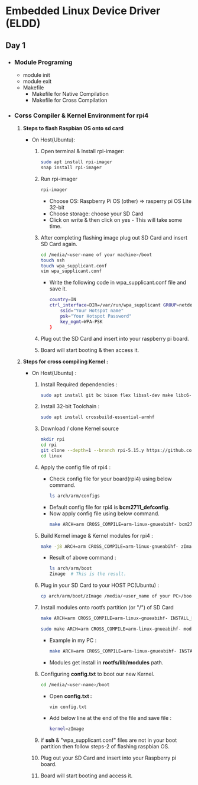 
# **Embedded Linux Device Driver (ELDD)**

## **Day 1**

* ### **Module Programing**
    * module init
    * module exit
    * Makefile
        * Makefile for Native Compilation 
        * Makefile for Cross Compilation

* ### **Corss Compiler & Kernel Environment for rpi4**
    1. **Steps to flash Raspbian OS onto sd card**
        * On Host(Ubuntu):
            1. Open terminal & Install rpi-imager:
                ```bash
                sudo apt install rpi-imager
                snap install rpi-imager
                ```

            1. Run rpi-imager
                ```bash 
                rpi-imager
                ```
                * Choose OS: Raspberry Pi OS (other) => rasperry pi OS Lite 32-bit
                * Choose storage: choose your SD Card
                * Click on write & then click on yes - This will take some time.

            1. After completing flashing image plug out SD Card and insert SD Card again.
                ```bash
                cd /media/<user-name of your machine>/boot
                touch ssh
                touch wpa_supplicant.conf
                vim wpa_supplicant.conf
                ```
                * Write the following code in wpa_supplicant.conf file and save it.
                    ```bash
                    country=IN
                    ctrl_interface=DIR=/var/run/wpa_supplicant GROUP=netdev network={
                        ssid="Your Hotspot name"
                        psk="Your Hotspot Password"
                        key_mgmt=WPA-PSK
                    }
                    ```

            1. Plug out the SD Card and insert into your raspberry pi board.

            1. Board will start booting & then access it.

    1. **Steps for cross compiling Kernel :**
        * On Host(Ubuntu) :
            1. Install Required dependencies : 
                ```bash
                sudo apt install git bc bison flex libssl-dev make libc6-dev libncurses5-dev
                ```

            1. Install 32-bit Toolchain :
                ```bash
                sudo apt install crossbuild-essential-armhf
                ```
            1. Download / clone Kernel source
                ```bash
                mkdir rpi
                cd rpi
                git clone --depth=1 --branch rpi-5.15.y https://github.com/raspberrypi/linux
                cd linux
                ```
            1. Apply the config file of rpi4 :
                * Check config file for your board(rpi4) using below command.
                    ```bash
                    ls arch/arm/configs
                    ```
                * Default config file for rpi4 is **bcm2711_defconfig**.
                * Now apply config file using below command.
                    ```bash
                    make ARCH=arm CROSS_COMPILE=arm-linux-gnueabihf- bcm2711_defconfig
                    ```
                
            1. Build Kernel image & Kernel modules for rpi4 :
                ```bash
                make -j8 ARCH=arm CROSS_COMPILE=arm-linux-gnueabihf- zImage modules
                ``` 
                * Result of above command :
                    ```bash
                    ls arch/arm/boot
                    Zimage  # This is the result.
                    ```
            1. Plug in your SD Card to your HOST PC(Ubuntu) :
                ```bash
                cp arch/arm/boot/zImage /media/<user_name of your PC>/boot
                ```
            1. Install modules onto rootfs partition (or "/") of SD Card    
                ```bash
                make ARCH=arm CROSS_COMPILE=arm-linux-gnueabihf- INSTALL_MOD_PATH=<path-to-sdcard-rootfs-partition> modules_install

                sudo make ARCH=arm CROSS_COMPILE=arm-linux-gnueabihf- modules_install  # It will install 5.15.45-v7l+ into "ls /lib/modules"
                ```
                * Example in my PC :
                    ```bash
                    make ARCH=arm CROSS_COMPILE=arm-linux-gnueabihf- INSTALL_MOD_PATH=/media/vishu/rootfs modules_install
                    ```
                * Modules get install in **rootfs/lib/modules** path.
            
            1. Configuring **config.txt** to boot our new Kernel.
                ```bash
                cd /media/<user-name>/boot
                ```
                * Open **config.txt :**
                    ```bash
                    vim config.txt
                    ```
                * Add below line at the end of the file and save file :
                    ```bash
                    kernel=zImage
                    ```
            1. if **ssh** & "wpa_supplicant.conf" files are not in your boot partition then follow steps-2 of flashing raspbian OS.

            1. Plug out your SD Card and insert into your Raspberry pi board.

            1. Board will start booting and access it.
